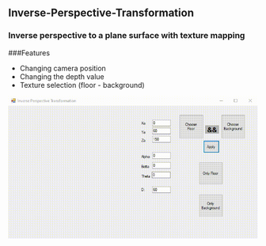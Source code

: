 ## Inverse-Perspective-Transformation

### Inverse perspective to a plane surface with texture mapping

###Features
- Changing camera position
- Changing the depth value
- Texture selection (floor - background)

![](IPT.gif)
